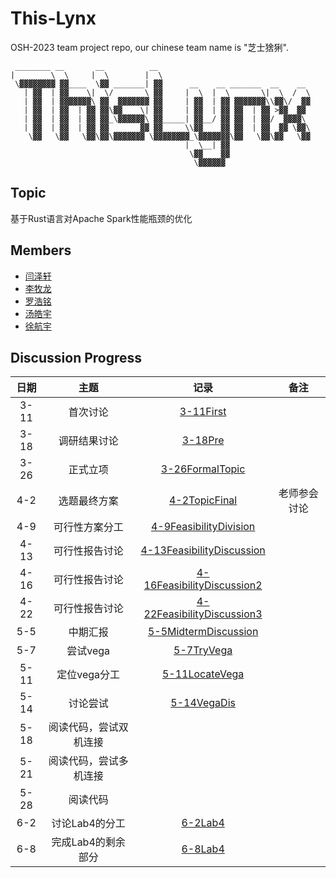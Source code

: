 # This-Lynx

OSH-2023 team project repo, our chinese team name is "芝士猞猁".

```
 ________ __       __          __                                  
|        \  \     |  \        |  \                                 
 \▓▓▓▓▓▓▓▓ ▓▓____  \▓▓ _______| ▓▓      __    __ _______  __    __ 
   | ▓▓  | ▓▓    \|  \/       \ ▓▓     |  \  |  \       \|  \  /  \
   | ▓▓  | ▓▓▓▓▓▓▓\ ▓▓  ▓▓▓▓▓▓▓ ▓▓     | ▓▓  | ▓▓ ▓▓▓▓▓▓▓\\▓▓\/  ▓▓
   | ▓▓  | ▓▓  | ▓▓ ▓▓\▓▓    \| ▓▓     | ▓▓  | ▓▓ ▓▓  | ▓▓ >▓▓  ▓▓ 
   | ▓▓  | ▓▓  | ▓▓ ▓▓_\▓▓▓▓▓▓\ ▓▓_____| ▓▓__/ ▓▓ ▓▓  | ▓▓/  ▓▓▓▓\ 
   | ▓▓  | ▓▓  | ▓▓ ▓▓       ▓▓ ▓▓     \\▓▓    ▓▓ ▓▓  | ▓▓  ▓▓ \▓▓\
    \▓▓   \▓▓   \▓▓\▓▓\▓▓▓▓▓▓▓ \▓▓▓▓▓▓▓▓_\▓▓▓▓▓▓▓\▓▓   \▓▓\▓▓   \▓▓
                                       |  \__| ▓▓                  
                                        \▓▓    ▓▓                  
                                         \▓▓▓▓▓▓                   
```

## Topic

基于Rust语言对Apache Spark性能瓶颈的优化

## Members

- [闫泽轩](https://github.com/yuriYanZeXuan)
- [李牧龙](https://github.com/NanqiOP)
- [罗浩铭](https://github.com/4332001876)
- [汤皓宇](https://github.com/himalalps)
- [徐航宇](https://github.com/XhyDds)

## Discussion Progress

| 日期  |          主题          |                                  记录                                  |     备注     |
| :---: | :--------------------: | :--------------------------------------------------------------------: | :----------: |
| 3-11  |        首次讨论        |              [3-11First](./docs/discussion/3-11First.md)               |              |
| 3-18  |      调研结果讨论      |                [3-18Pre](./docs/discussion/3-18Pre.md)                 |              |
| 3-26  |        正式立项        |        [3-26FormalTopic](./docs/discussion/3-26FormalTopic.md)         |              |
|  4-2  |      选题最终方案      |          [4-2TopicFinal](./docs/discussion/4-2TopicFinal.md)           | 老师参会讨论 |
|  4-9  |     可行性方案分工     | [4-9FeasibilityDivision](./docs/discussion/4-9FeasibilityDivision.md)  |              |
| 4-13  |     可行性报告讨论     | [4-13FeasibilityDiscussion](./docs/discussion/4-13FeasibilityDis2.md)  |              |
| 4-16  |     可行性报告讨论     | [4-16FeasibilityDiscussion2](./docs/discussion/4-16FeasibilityDis3.md) |              |
| 4-22  |     可行性报告讨论     | [4-22FeasibilityDiscussion3](./docs/discussion/4-22FeasibilityDis4.md) |              |
|  5-5  |        中期汇报        |        [5-5MidtermDiscussion](./docs/discussion/5-5Midterm.md)         |              |
|  5-7  |        尝试vega        |             [5-7TryVega](./docs/discussion/5-7TryVega.md)              |              |
| 5-11  |      定位vega分工      |         [5-11LocateVega](./docs/discussion/5-11LocateVega.md)          |              |
| 5-14  |        讨论尝试        |         [5-14VegaDis](./docs/discussion/5-14VegaDiscussion.md)         |              |
| 5-18  | 阅读代码，尝试双机连接 |                                                                        |              |
| 5-21  | 阅读代码，尝试多机连接 |                                                                        |              |
| 5-28  |        阅读代码        |                                                                        |              |
|  6-2  |     讨论Lab4的分工     |                [6-2Lab4](./docs/discussion/6-2Lab4.md)                 |              |
|  6-8  |   完成Lab4的剩余部分   |                [6-8Lab4](./docs/discussion/6-8Lab4.md)                 |              |